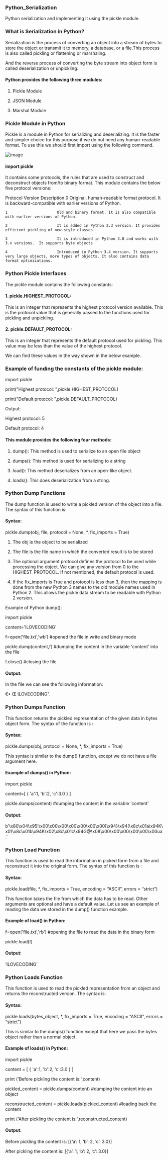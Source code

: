 ### Python_Serialization

Python serialization and implementing it using the pickle module.

### What is Serialization in Python?

Serialization is the process of converting an object into a stream of bytes to store the object or transmit it to memory, a database, or a file.This process is also called pickling or flattening or marshaling. 

And the reverse process of converting the byte stream into object form is called deserialization or unpickling.

#### Python provides the following three modules:

1. Pickle Module
 
2. JSON Module
 
3. Marshal Module

### Pickle Module in Python

Pickle is a module in Python for serializing and deserializing. It is the faster and simpler choice for this purpose if we do not need any human-readable format. To use this we should first import using the following command.

![image](https://github.com/Tejashripatil25/Python_Serialization/assets/124791646/572b65be-4f6a-48f7-ba88-95ee11acd07c)

#### import pickle

It contains some protocols, the rules that are used to construct and deconstruct objects from/to binary format. This module contains the below five protocol versions:

Protocol Version	        Description 
    0	                   Original, human-readable format protocol. It is backward-compatible with earlier versions of Python.
    
    1	                   Old and binary format. It is also compatible with earlier versions of Python.
    
    2	                   It is added in Python 2.3 version. It provides efficient pickling of new-style classes.
    
    3	                   It is introduced in Python 3.0 and works with 3.x versions.  It supports byte objects 
   
    4	                   Introduced in Python 3.4 version. It supports very large objects, more types of objects. It also contains data format optimizations.

  ### Python Pickle Interfaces
  
The pickle module contains the following constants:

#### 1. pickle.HIGHEST_PROTOCOL:
   This is an integer that represents the highest protocol version available. This is the protocol value that is generally passed to the functions used for pickling and unpickling.

#### 2. pickle.DEFAULT_PROTOCOL:
   This is an integer that represents the default protocol used for pickling. This value may be less than the value of the highest protocol.

We can find these values in the way shown in the below example.

### Example of funding the constants of the pickle module:

import pickle

print("Highest protocol: ",pickle.HIGHEST_PROTOCOL)

print("Default protocol: ",pickle.DEFAULT_PROTOCOL)

Output:

Highest protocol: 5

Default protocol: 4

#### This module provides the following four methods:

1. dump(): This method is used to serialize to an open file object
   
2. dumps(): This method is used for serializing to a string
  
3. load(): This method deserializes from an open-like object.
  
4. loads(): This does deserialization from a string.

### Python Dump Functions

The dump function is used to write a pickled version of the object into a file. The syntax of this function is:

#### Syntax:
pickle.dump(obj, file, protocol = None, *, fix_imports = True) 

1. The obj is the object to be serialized

2. The file is the file name in which the converted result is to be stored

3. The optional argument protocol defines the protocol to be used while processing the object. We can give any version from 0 to the HIGHEST_PROTOCOL. If not mentioned, the default protocol is used.

4. If the fix_imports is True and protocol is less than 3, then the mapping is done from the new Python 3 names to the old module names used in Python 2. This allows the pickle data stream to be readable with Python 2 version.

Example of Python dump():

import pickle

content='ILOVECODING'

f=open('file.txt','wb')  #opened the file in write and binary mode 

pickle.dump(content,f) #dumping the content in the variable 'content' into the file

f.close() #closing the file

#### Output:

In the file we can see the following information:

€• Œ
ILOVECODING".

### Python Dumps Function

This function returns the pickled representation of the given data in bytes object form. The syntax of the function is :

#### Syntax:
pickle.dumps(obj, protocol = None, *, fix_imports = True)

This syntax is similar to the dump() function, except we do not have a file argument here.

#### Example of dumps() in Python:

import pickle

content=[ { 'a':1, 'b':2, 'c':3.0 } ] 

pickle.dumps(content) #dumping the content in the variable 'content' 

#### Output:

b’\x80\x04\x95!\x00\x00\x00\x00\x00\x00\x00]\x94}\x94(\x8c\x01a\x94K\x01\x8c\x01b\x94K\x02\x8c\x01c\x94G@\x08\x00\x00\x00\x00\x00\x00ua.’

### Python Load Function

This function is used to read the information in picked form from a file and reconstruct it into the original form. The syntax of this function is :

#### Syntax:
pickle.load(file, *, fix_imports = True, encoding = “ASCII”, errors = “strict”)

This function takes the file from which the data has to be read. Other arguments are optional and have a default value. Let us see an example of reading the data we stored in the dump() function example.

#### Example of load() in Python:

f=open('file.txt','rb') #opening the file to read the data in the binary form

pickle.load(f)

#### Output:

‘ILOVECODING’

### Python Loads Function

This function is used to read the pickled representation from an object and returns the reconstructed version. The syntax is:

#### Syntax:
pickle.loads(bytes_object, *, fix_imports = True, encoding = “ASCII”, errors = “strict”) 

This is similar to the dumps() function except that here we pass the bytes object rather than a normal object.

#### Example of loads() in Python:

import pickle

content = [ { 'a':1, 'b':2, 'c':3.0 } ] 

print ('Before pickling the content is:',content)
 
pickled_content = pickle.dumps(content) #dumping the content into an object 
 
reconstructed_content  = pickle.loads(pickled_content) #loading back the content

print ('After pickling the content is:',reconstructed_content)

#### Output:

Before pickling the content is: [{‘a’: 1, ‘b’: 2, ‘c’: 3.0}]

After pickling the content is: [{‘a’: 1, ‘b’: 2, ‘c’: 3.0}]
